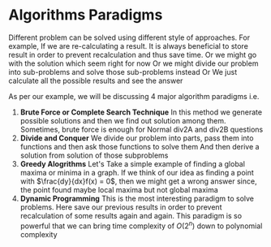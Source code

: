 # Algorithms Paradigms
Different problem can be solved using different style of approaches.
For example, If we are re-calculating a result. It is always beneficial to store result in order to prevent recalculation and thus save time.
Or we might go with the solution which seem right for now
Or we might divide our problem into sub-problems and solve those sub-problems instead
Or We just calculate all the possible results and see the answer

As per our example, we will be discussing 4 major algorithm paradigms i.e.
1. **Brute Force or Complete Search Technique**
   In this method we generate possible solutions and then we find out solution among them. Sometimes, brute force is enough for Normal div2A and div2B questions
2. **Divide and Conquer**
   We divide our problem into parts, pass them into functions and then ask those functions to solve them And then derive a solution from solution of those subproblems
3. **Greedy Alogrithms**
   Let's Take a simple example of finding a global maxima or minima in a graph. If we think of our idea as finding a point with $\frac{dy}{dx}f(x) = 0$, then we might get a wrong answer since, the point found maybe local maxima but not global maxima 
4. **Dynamic Programming**
   This is the most interesting paradigm to solve problems. Here save our previous results in order to prevent recalculation of some results again and again.
   This paradigm is so powerful that we can bring time complexity of $O(2^n)$ down to polynomial complexity
